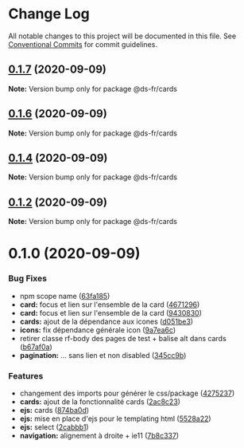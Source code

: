 # Change Log

All notable changes to this project will be documented in this file.
See [Conventional Commits](https://conventionalcommits.org) for commit guidelines.

## [0.1.7](https://github.com/GouvernementFR/design-system-developpement/compare/@ds-fr/cards@0.1.6...@ds-fr/cards@0.1.7) (2020-09-09)

**Note:** Version bump only for package @ds-fr/cards





## [0.1.6](https://github.com/GouvernementFR/design-system-developpement/compare/@ds-fr/cards@0.1.4...@ds-fr/cards@0.1.6) (2020-09-09)

**Note:** Version bump only for package @ds-fr/cards





## [0.1.4](https://github.com/GouvernementFR/design-system-developpement/compare/@ds-fr/cards@0.1.2...@ds-fr/cards@0.1.4) (2020-09-09)

**Note:** Version bump only for package @ds-fr/cards





## [0.1.2](https://github.com/GouvernementFR/design-system-developpement/compare/@ds-fr/cards@0.1.0...@ds-fr/cards@0.1.2) (2020-09-09)

**Note:** Version bump only for package @ds-fr/cards





# 0.1.0 (2020-09-09)


### Bug Fixes

* npm scope name ([63fa185](https://github.com/GouvernementFR/design-system-developpement/commit/63fa1854eea7a17bc4c2b11e13b4c8e7d847ed69))
* **card:** focus et lien sur l'ensemble de la card ([4671296](https://github.com/GouvernementFR/design-system-developpement/commit/4671296f64fde460c01c049f82a59600868ac6b8))
* **card:** focus et lien sur l'ensemble de la card ([9430830](https://github.com/GouvernementFR/design-system-developpement/commit/943083007ad8ddfc994f78accd9fc516b430c7c5))
* **cards:** ajout de la dépendance aux icones ([d051be3](https://github.com/GouvernementFR/design-system-developpement/commit/d051be37ebf4835b82e6ca1dd8af9572e59334c4))
* **icons:** fix dépendance générale icon ([9a7ea6c](https://github.com/GouvernementFR/design-system-developpement/commit/9a7ea6cd357dc285850fb53030614b91cd22a4ec))
* retirer classe rf-body des pages de test + balise alt dans cards ([b67af0a](https://github.com/GouvernementFR/design-system-developpement/commit/b67af0af085e7c2941c2789830e0200f42e91d96))
* **pagination:** ... sans lien et non disabled ([345cc9b](https://github.com/GouvernementFR/design-system-developpement/commit/345cc9bd83e9b705cde8164046abd67503b32bde))


### Features

* changement des imports pour générer le css/package ([4275237](https://github.com/GouvernementFR/design-system-developpement/commit/427523759cf96efbd0f7b8270f5cdb5e560fd9c7))
* **cards:** ajout de la fonctionnalité cards ([2ac8c23](https://github.com/GouvernementFR/design-system-developpement/commit/2ac8c23823d2af559f869e8c73dc78ca8110d33a))
* **ejs:** cards ([874ba0d](https://github.com/GouvernementFR/design-system-developpement/commit/874ba0d681095771cb90d4378e18390ad2f99935))
* **ejs:** mise en place d'ejs pour le templating html ([5528a22](https://github.com/GouvernementFR/design-system-developpement/commit/5528a2252ba75cdc09ccc0e7183ad48ee791f9be))
* **ejs:** select ([2cabbb1](https://github.com/GouvernementFR/design-system-developpement/commit/2cabbb1f651928800a46bab17bdb7629218dfe2a))
* **navigation:** alignement à droite + ie11 ([7b8c337](https://github.com/GouvernementFR/design-system-developpement/commit/7b8c337bdaf1ba8ea250a83e659a337850c451d1))
